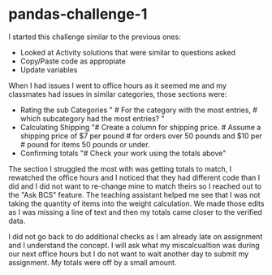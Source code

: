 # pandas-challenge-1
I started this challenge similar to the previous ones:
- Looked at Activity solutions that were similar to questions asked
- Copy/Paste code as appropiate
- Update variables

When I had issues I went to office hours as it seemed me and my classmates had issues in similar categories, those sections were:
- Rating the sub Categories " # For the category with the most entries, # which subcategory had the most entries? "
- Calculating Shipping "# Create a column for shipping price. # Assume a shipping price of $7 per pound # for orders over 50 pounds and $10 per # pound for items 50 pounds or under.
- Confirming totals "# Check your work using the totals above"

The section I struggled the most with was getting totals to match, I rewatched the office hours and I noticed that they had different code than I did and I did not want to re-change mine to match theirs so I reached out to the "Ask BCS" feature. 
The teaching assistant helped me see that I was not taking the quantity of items into the weight calculation. We made those edits as I was missing a line of text and then my totals came closer to the verified data. 

I did not go back to do additional checks as I am already late on assignment and I understand the concept. I will ask what my miscalcualtion was during our next office hours but I do not want to wait another day to submit my assignment. My totals were off by a small amount. 